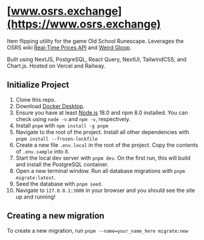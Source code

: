 # [www.osrs.exchange](https://www.osrs.exchange)

Item flipping utility for the game Old School Runescape. Leverages the OSRS wiki [Real-Time Prices API](https://oldschool.runescape.wiki/w/RuneScape:Real-time_Prices) and [Weird Gloop](https://api.weirdgloop.org/).

Built using NextJS, PostgreSQL, React Query, NextUI, TailwindCSS, and Chart.js. Hosted on Vercel and Railway.

## Initialize Project

1. Clone this repo.
2. Download [Docker Desktop](https://www.docker.com/products/docker-desktop/).
3. Ensure you have at least [Node.js](https://nodejs.org/en/download/) 18.0 and npm 8.0 installed. You can check using `node -v` and `npm -v`, respectively.
4. Install `pnpm` with `npm install -g pnpm`
5. Navigate to the root of the project. Install all other dependencies with `pnpm install --frozen-lockfile`
6. Create a new file `.env.local` in the root of the project. Copy the contents of `.env.sample` into it.
7. Start the local dev server with `pnpm dev`. On the first run, this will build and install the PostgreSQL container.
8. Open a new terminal window. Run all database migrations with `pnpm migrate:latest`.
9. Seed the database with `pnpm seed`.
10. Navigate to `127.0.0.1:3000` in your browser and you should see the site up and running!

## Creating a new migration

To create a new migration, run `pnpm --name=your_name_here migrate:new`
